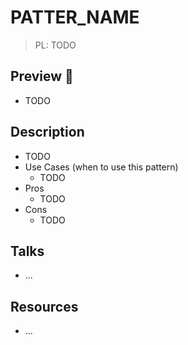 # PATTER_NAME

> PL: TODO

## Preview 🎉

- TODO

## Description

- TODO
- Use Cases (when to use this pattern)
  - TODO
- Pros
  - TODO
- Cons
  - TODO

## Talks

- ...

## Resources

- ...
